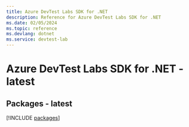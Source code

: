 ```yaml
---
title: Azure DevTest Labs SDK for .NET
description: Reference for Azure DevTest Labs SDK for .NET
ms.date: 02/05/2024
ms.topic: reference
ms.devlang: dotnet
ms.service: devtest-lab
---
```

# Azure DevTest Labs SDK for .NET - latest
## Packages - latest
[!INCLUDE [packages](devtest-labs-index.md)]